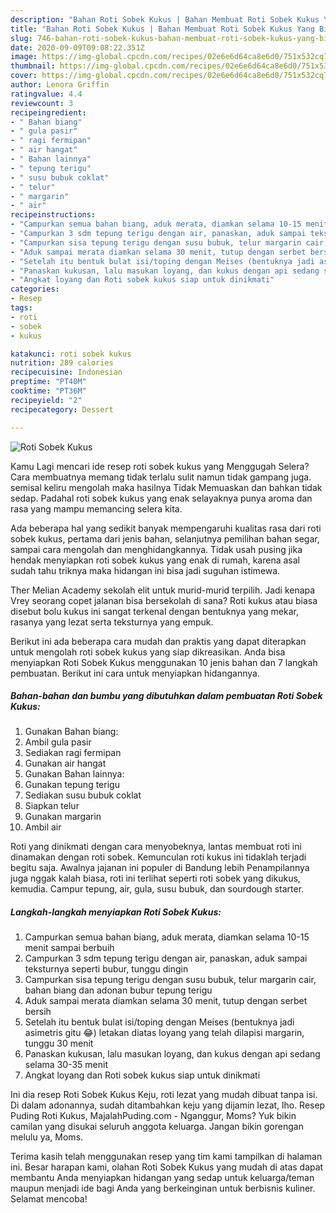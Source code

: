 ```yaml
---
description: "Bahan Roti Sobek Kukus | Bahan Membuat Roti Sobek Kukus Yang Bisa Manjain Lidah"
title: "Bahan Roti Sobek Kukus | Bahan Membuat Roti Sobek Kukus Yang Bisa Manjain Lidah"
slug: 746-bahan-roti-sobek-kukus-bahan-membuat-roti-sobek-kukus-yang-bisa-manjain-lidah
date: 2020-09-09T09:08:22.351Z
image: https://img-global.cpcdn.com/recipes/02e6e6d64ca8e6d0/751x532cq70/roti-sobek-kukus-foto-resep-utama.jpg
thumbnail: https://img-global.cpcdn.com/recipes/02e6e6d64ca8e6d0/751x532cq70/roti-sobek-kukus-foto-resep-utama.jpg
cover: https://img-global.cpcdn.com/recipes/02e6e6d64ca8e6d0/751x532cq70/roti-sobek-kukus-foto-resep-utama.jpg
author: Lenora Griffin
ratingvalue: 4.4
reviewcount: 3
recipeingredient:
- " Bahan biang"
- " gula pasir"
- " ragi fermipan"
- " air hangat"
- " Bahan lainnya"
- " tepung terigu"
- " susu bubuk coklat"
- " telur"
- " margarin"
- " air"
recipeinstructions:
- "Campurkan semua bahan biang, aduk merata, diamkan selama 10-15 menit sampai berbuih"
- "Campurkan 3 sdm tepung terigu dengan air, panaskan, aduk sampai teksturnya seperti bubur, tunggu dingin"
- "Campurkan sisa tepung terigu dengan susu bubuk, telur margarin cair, bahan biang dan adonan bubur tepung terigu"
- "Aduk sampai merata diamkan selama 30 menit, tutup dengan serbet bersih"
- "Setelah itu bentuk bulat isi/toping dengan Meises (bentuknya jadi asimetris gitu 😂) letakan diatas loyang yang telah dilapisi margarin, tunggu 30 menit"
- "Panaskan kukusan, lalu masukan loyang, dan kukus dengan api sedang selama 30-35 menit"
- "Angkat loyang dan Roti sobek kukus siap untuk dinikmati"
categories:
- Resep
tags:
- roti
- sobek
- kukus

katakunci: roti sobek kukus 
nutrition: 289 calories
recipecuisine: Indonesian
preptime: "PT40M"
cooktime: "PT36M"
recipeyield: "2"
recipecategory: Dessert

---
```



![Roti Sobek Kukus](https://img-global.cpcdn.com/recipes/02e6e6d64ca8e6d0/751x532cq70/roti-sobek-kukus-foto-resep-utama.jpg)

Kamu Lagi mencari ide resep roti sobek kukus yang Menggugah Selera? Cara membuatnya memang tidak terlalu sulit namun tidak gampang juga. semisal keliru mengolah maka hasilnya Tidak Memuaskan dan bahkan tidak sedap. Padahal roti sobek kukus yang enak selayaknya punya aroma dan rasa yang mampu memancing selera kita.

Ada beberapa hal yang sedikit banyak mempengaruhi kualitas rasa dari roti sobek kukus, pertama dari jenis bahan, selanjutnya pemilihan bahan segar, sampai cara mengolah dan menghidangkannya. Tidak usah pusing jika hendak menyiapkan roti sobek kukus yang enak di rumah, karena asal sudah tahu triknya maka hidangan ini bisa jadi suguhan istimewa.

Ther Melian Academy sekolah elit untuk murid-murid terpilih. Jadi kenapa Vrey seorang copet jalanan bisa bersekolah di sana? Roti kukus atau biasa disebut bolu kukus ini sangat terkenal dengan bentuknya yang mekar, rasanya yang lezat serta teksturnya yang empuk.


Berikut ini ada beberapa cara mudah dan praktis yang dapat diterapkan untuk mengolah roti sobek kukus yang siap dikreasikan. Anda bisa menyiapkan Roti Sobek Kukus menggunakan 10 jenis bahan dan 7 langkah pembuatan. Berikut ini cara untuk menyiapkan hidangannya.

<!--inarticleads1-->

##### Bahan-bahan dan bumbu yang dibutuhkan dalam pembuatan Roti Sobek Kukus:

1. Gunakan  Bahan biang:
1. Ambil  gula pasir
1. Sediakan  ragi fermipan
1. Gunakan  air hangat
1. Gunakan  Bahan lainnya:
1. Gunakan  tepung terigu
1. Sediakan  susu bubuk coklat
1. Siapkan  telur
1. Gunakan  margarin
1. Ambil  air


Roti yang dinikmati dengan cara menyobeknya, lantas membuat roti ini dinamakan dengan roti sobek. Kemunculan roti kukus ini tidaklah terjadi begitu saja. Awalnya jajanan ini populer di Bandung lebih Penampilannya juga nggak kalah biasa, roti ini terlihat seperti roti sobek yang dikukus, kemudia. Campur tepung, air, gula, susu bubuk, dan sourdough starter. 

<!--inarticleads2-->

##### Langkah-langkah menyiapkan Roti Sobek Kukus:

1. Campurkan semua bahan biang, aduk merata, diamkan selama 10-15 menit sampai berbuih
1. Campurkan 3 sdm tepung terigu dengan air, panaskan, aduk sampai teksturnya seperti bubur, tunggu dingin
1. Campurkan sisa tepung terigu dengan susu bubuk, telur margarin cair, bahan biang dan adonan bubur tepung terigu
1. Aduk sampai merata diamkan selama 30 menit, tutup dengan serbet bersih
1. Setelah itu bentuk bulat isi/toping dengan Meises (bentuknya jadi asimetris gitu 😂) letakan diatas loyang yang telah dilapisi margarin, tunggu 30 menit
1. Panaskan kukusan, lalu masukan loyang, dan kukus dengan api sedang selama 30-35 menit
1. Angkat loyang dan Roti sobek kukus siap untuk dinikmati


Ini dia resep Roti Sobek Kukus Keju, roti lezat yang mudah dibuat tanpa isi. Di dalam adonannya, sudah ditambahkan keju yang dijamin lezat, lho. Resep Puding Roti Kukus, MajalahPuding.com - Nganggur, Moms? Yuk bikin camilan yang disukai seluruh anggota keluarga. Jangan bikin gorengan melulu ya, Moms. 

Terima kasih telah menggunakan resep yang tim kami tampilkan di halaman ini. Besar harapan kami, olahan Roti Sobek Kukus yang mudah di atas dapat membantu Anda menyiapkan hidangan yang sedap untuk keluarga/teman maupun menjadi ide bagi Anda yang berkeinginan untuk berbisnis kuliner. Selamat mencoba!
